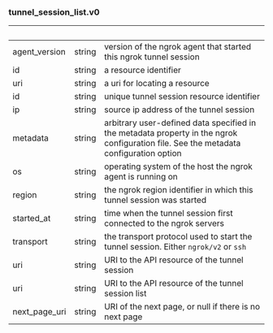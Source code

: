 
### tunnel_session_list.v0

| &nbsp; | &nbsp; | &nbsp; |
|---|---|---|
| agent_version | string | version of the ngrok agent that started this ngrok tunnel session |
| id | string | a resource identifier |
| uri | string | a uri for locating a resource |
| id | string | unique tunnel session resource identifier |
| ip | string | source ip address of the tunnel session |
| metadata | string | arbitrary user-defined data specified in the metadata property in the ngrok configuration file. See the metadata configuration option |
| os | string | operating system of the host the ngrok agent is running on |
| region | string | the ngrok region identifier in which this tunnel session was started |
| started_at | string | time when the tunnel session first connected to the ngrok servers |
| transport | string | the transport protocol used to start the tunnel session. Either `ngrok/v2` or `ssh` |
| uri | string | URI to the API resource of the tunnel session |
| uri | string | URI to the API resource of the tunnel session list |
| next_page_uri | string | URI of the next page, or null if there is no next page |
